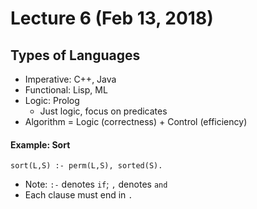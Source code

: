 # Lecture 6 (Feb 13, 2018)
## Types of Languages
* Imperative: C++, Java
* Functional: Lisp, ML
* Logic: Prolog
  * Just logic, focus on predicates
* Algorithm = Logic (correctness) + Control (efficiency)
#### Example: Sort
```
sort(L,S) :- perm(L,S), sorted(S).
```
* Note: `:-` denotes `if`; `,` denotes `and`
* Each clause must end in `.`
